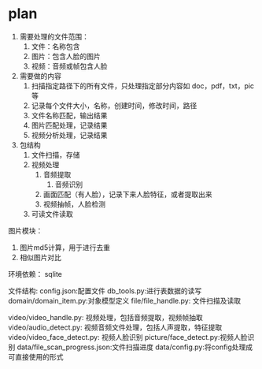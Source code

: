 # plan

1. 需要处理的文件范围：
    1. 文件：名称包含
    2. 图片：包含人脸的图片
    3. 视频：音频或帧包含人脸
2. 需要做的内容
    1. 扫描指定路径下的所有文件，只处理指定部分内容如 doc，pdf，txt，pic 等
    2. 记录每个文件大小，名称，创建时间，修改时间，路径
    3. 文件名称匹配，输出结果
    4. 图片匹配处理，记录结果
    5. 视频分析处理，记录结果
3. 包结构
    1. 文件扫描，存储
    2. 视频处理
        1. 音频提取
            1. 音频识别
        2. 画面匹配（有人脸），记录下来人脸特征，或者提取出来
        3. 视频抽帧，人脸检测
    3. 可读文件读取

图片模块：
1. 图片md5计算，用于进行去重
2. 相似图片对比



环境依赖：
sqlite

文件结构:
config.json:配置文件
db_tools.py:进行表数据的读写
domain/domain_item.py:对象模型定义
file/file_handle.py: 文件扫描及读取

video/video_handle.py: 视频处理，包括音频提取，视频帧抽取
video/audio_detect.py: 视频音频文件处理，包括人声提取，特征提取
video/video_face_detect.py: 视频人脸识别
picture/face_detect.py:视频人脸识别
data/file_scan_progress.json:文件扫描进度
data/config.py:将config处理成可直接使用的形式